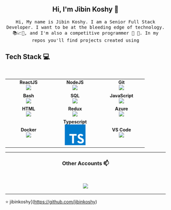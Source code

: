 
<h2 align="center"> Hi, I'm Jibin Koshy 👋 <br/> </h2> 




<p align="center"> <samp>Hi, My name is Jibin Koshy. I am a  Senior Full Stack Developer. I want to be at the bleeding edge of technology. 📚📈🔬, and I'm also a competitive programmer 🤩 🎈. In my repos you'll find projects created using 
  
  
## Tech Stack :computer:

<br>
<table>
<tbody>
 <tr>
<td align="center" width="20%">
<span><b><center>ReactJS</center></b></span> 
<img height=60px src="https://img.icons8.com/ultraviolet/2x/react.png"> 
</td>



<td align="center" width="20%">
<span><b><center>NodeJS</center></b></span> 
<img height=60px src="https://img.icons8.com/color/2x/nodejs.png"> 
</td>

<td align="center" width="20%">
<span><b><center>Git</center></b></span> 
<img height=65px src="https://img.icons8.com/ios-glyphs/2x/github-2.png"> 
</td>

</tr>



<tr>
<td align="center" width="20%">
<span><b><center>Bash</center></b></span> 
<img height=65px src="https://img.icons8.com/bubbles/2x/console.png"> 
</td>

<td align="center" width="20%">
<span><b><center>SQL</center></b></span> 
<img height=65px src="https://img.icons8.com/ios-filled/2x/sql.png"> 
</td>

<td align="center" width="20%">
<span><b><center>JavaScript</center></b></span> 
<img height=65px src="https://img.icons8.com/color/2x/javascript.png"> 
</td>


</tr>

<tr>




<td align="center" width="20%">
<span><b><center>HTML</center></b></span> 
<img height=65px src="https://img.icons8.com/color/2x/html-5.png"> 
</td>

<td align="center" width="20%">
<span><b><center>Redux</center></b></span> 
<img height=65px src="https://cdn.svgporn.com/logos/redux.svg"> 
</td>

<td align="center" width="20%">
<span><b><center>Azure</center></b></span> 
<img height=65px src="https://cdn.svgporn.com/logos/azure.svg"> 
</td>
</tr>

<tr>
  <td align="center" width="20%">
<span><b><center>Docker</center></b></span> 
<img height=65px src="https://cdn.svgporn.com/logos/docker.svg"> 
</td>
  
<td align="center" width="20%">
<span><b><center>Typescript</center></b></span> 
<img height=65px src="https://raw.githubusercontent.com/github/explore/80688e429a7d4ef2fca1e82350fe8e3517d3494d/topics/typescript/typescript.png"> 
</td>

<td align="center" width="20%">
<span><b><center>VS Code</center></b></span> 
<img height=65px src="https://raw.githubusercontent.com/Delta456/Delta456/master/img/vscode.png"> 
</td>


  
 
  </tr>

</tbody>
</table>

____



<h3 align="center"> Other Accounts 📫 </h3>
<br />
<p align="center">
<a href="https://www.linkedin.com/in/jibin-koshy-95b87a30/"><img src="https://img.shields.io/badge/linkedin-%230077B5.svg?&style=for-the-badge&logo=linkedin&logoColor=white"/></a>

</p>

____


<p align="center">

⭐️ jibinkoshy](https://github.com/jibinkoshy)

</p>
